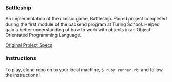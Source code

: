 ### Battleship ###

An implementation of the classic game, Battleship. Paired project completed during the first module of the backend program at Turing School.
Helped gain a better understanding of how to work with objects in an Object-Orientated Programming Language.

[Original Project Specs](https://backend.turing.io/module1/projects/battleship/)

### Instructions ###
To play, clone repo on to your local machine, `$ ruby runner.rb`, and follow the instructions!
